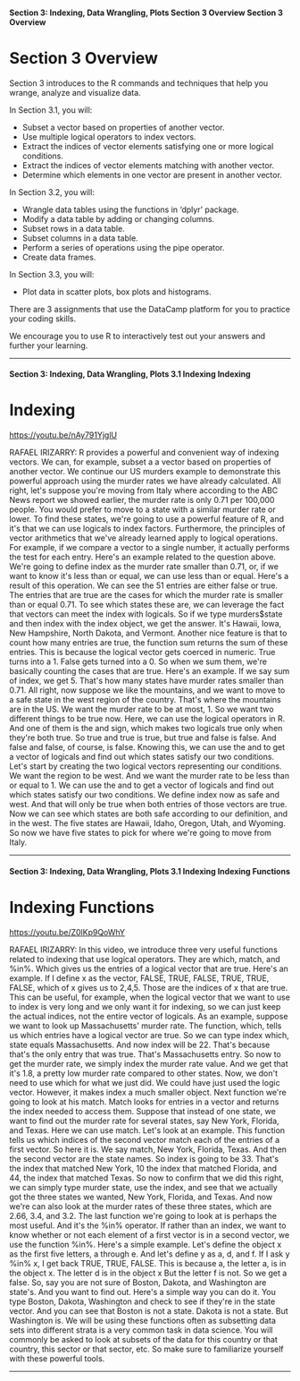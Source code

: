 #### Section 3: Indexing, Data Wrangling, Plots   Section 3 Overview   Section 3 Overview

# Section 3 Overview

Section 3 introduces to the R commands and techniques that help you wrange, analyze and visualize data.

In Section 3.1, you will:

* Subset a vector based on properties of another vector. 
* Use multiple logical operators to index vectors.
* Extract the indices of vector elements satisfying one or more logical conditions. 
* Extract the indices of vector elements matching with another vector.
* Determine which elements in one vector are present in another vector. 

In Section 3.2, you will:

* Wrangle data tables using the functions in ‘dplyr’ package. 
* Modify a data table by adding or changing columns. 
* Subset rows in a data table.
* Subset columns in a data table. 
* Perform a series of operations using the pipe operator. 
* Create data frames. 

In Section 3.3, you will:
* Plot data in scatter plots, box plots and histograms. 

There are 3 assignments that use the DataCamp platform for you to practice your coding skills.

We encourage you to use R to interactively test out your answers and further your learning.


---

#### Section 3: Indexing, Data Wrangling, Plots   3.1 Indexing   Indexing

# Indexing

https://youtu.be/nAy791YjglU


RAFAEL IRIZARRY: R provides a powerful and convenient way of indexing vectors.
We can, for example, subset a a vector based on properties of another vector.
We continue our US murders example to demonstrate
this powerful approach using the murder rates we have already calculated.
All right, let's suppose you're moving from Italy where
according to the ABC News report we showed earlier, the murder
rate is only 0.71 per 100,000 people.
You would prefer to move to a state with a similar murder rate or lower.
To find these states, we're going to use a powerful feature of R,
and it's that we can use logicals to index factors.
Furthermore, the principles of vector arithmetics that we've already
learned apply to logical operations.
For example, if we compare a vector to a single number,
it actually performs the test for each entry.
Here's an example related to the question above.
We're going to define index as the murder rate smaller than 0.71,
or, if we want to know it's less than or equal, we can use less than or equal.
Here's a result of this operation.
We can see the 51 entries are either false or true.
The entries that are true are the cases for which the murder
rate is smaller than or equal 0.71.
To see which states these are, we can leverage the fact
that vectors can meet the index with logicals.
So if we type murders$state and then index with the index object,
we get the answer.
It's Hawaii, Iowa, New Hampshire, North Dakota, and Vermont.
Another nice feature is that to count how many entries are true,
the function sum returns the sum of these entries.
This is because the logical vector gets coerced in numeric.
True turns into a 1.
False gets turned into a 0.
So when we sum them, we're basically counting the cases that are true.
Here's an example.
If we say sum of index, we get 5.
That's how many states have murder rates smaller than 0.71.
All right, now suppose we like the mountains,
and we want to move to a safe state in the west region of the country.
That's where the mountains are in the US.
We want the murder rate to be at most, 1.
So we want two different things to be true now.
Here, we can use the logical operators in R. And one of them
is the and sign, which makes two logicals true
only when they're both true.
So true and true is true, but true and false is false.
And false and false, of course, is false.
Knowing this, we can use the and to get a vector of logicals
and find out which states satisfy our two conditions.
Let's start by creating the two logical vectors representing our conditions.
We want the region to be west.
And we want the murder rate to be less than or equal to 1.
We can use the and to get a vector of logicals
and find out which states satisfy our two conditions.
We define index now as safe and west.
And that will only be true when both entries of those vectors are true.
Now we can see which states are both safe according to our definition,
and in the west.
The five states are Hawaii, Idaho, Oregon, Utah, and Wyoming.
So now we have five states to pick for where we're going to move from Italy.

---

#### Section 3: Indexing, Data Wrangling, Plots   3.1 Indexing   Indexing Functions

# Indexing Functions

https://youtu.be/Z0lKp9QoWhY

RAFAEL IRIZARRY: In this video, we introduce three very useful functions
related to indexing that use logical operators.
They are which, match, and %in%.
Which gives us the entries of a logical vector that are true.
Here's an example.
If I define x as the vector, FALSE, TRUE, FALSE, TRUE, TRUE, FALSE,
which of x gives us to 2,4,5.
Those are the indices of x that are true.
This can be useful, for example, when the logical vector that we
want to use to index is very long and we only want it for indexing,
so we can just keep the actual indices, not the entire vector of logicals.
As an example, suppose we want to look up Massachusetts' murder rate.
The function, which, tells us which entries have a logical vector are true.
So we can type index which, state equals Massachusetts.
And now index will be 22.
That's because that's the only entry that was true.
That's Massachusetts entry.
So now to get the murder rate, we simply index the murder rate value.
And we get that it's 1.8, a pretty low murder rate compared to other states.
Now, we don't need to use which for what we just did.
We could have just used the logic vector.
However, it makes index a much smaller object.
Next function we're going to look at his match.
Match looks for entries in a vector and returns
the index needed to access them.
Suppose that instead of one state, we want
to find out the murder rate for several states,
say New York, Florida, and Texas.
Here we can use match.
Let's look at an example.
This function tells us which indices of the second vector
match each of the entries of a first vector.
So here it is.
We say match, New York, Florida, Texas.
And then the second vector are the state names.
So index is going to be 33.
That's the index that matched New York, 10 the index that matched Florida,
and 44, the index that matched Texas.
So now to confirm that we did this right, we can simply type murder state,
use the index, and see that we actually got the three states we
wanted, New York, Florida, and Texas.
And now we're can also look at the murder rates of these three
states, which are 2.66, 3.4, and 3.2.
The last function we're going to look at is perhaps the most useful.
And it's the %in% operator.
If rather than an index, we want to know whether or not each element of a first
vector is in a second vector, we use the function %in%.
Here's a simple example.
Let's define the object x as the first five letters, a through e.
And let's define y as a, d, and f.
If I ask y %in% x, I get back TRUE, TRUE, FALSE.
This is because a, the letter a, is in the object x.
The letter d is in the object x But the letter f is not.
So we get a false.
So, say you are not sure of Boston, Dakota, and Washington are state's.
And you want to find out.
Here's a simple way you can do it.
You type Boston, Dakota, Washington and check
to see if they're in the state vector.
And you can see that Boston is not a state.
Dakota is not a state.
But Washington is.
We will be using these functions often as subsetting
data sets into different strata is a very common task in data science.
You will commonly be asked to look at subsets
of the data for this country or that country, this sector or that sector,
etc.
So make sure to familiarize yourself with these powerful tools.


---


